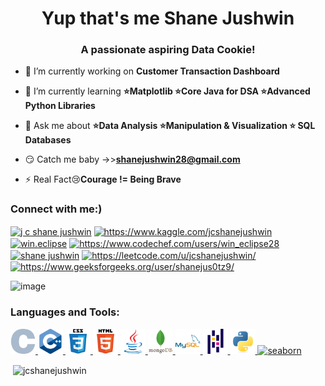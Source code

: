 <h1 align="center">Yup that's me Shane Jushwin</h1>
<h3 align="center">A passionate aspiring Data Cookie!</h3>

- 🔭 I’m currently working on **Customer Transaction Dashboard**

- 🌱 I’m currently learning **⭐Matplotlib  ⭐Core Java for DSA ⭐Advanced Python Libraries**

- 💬 Ask me about **⭐Data Analysis 
                     ⭐Manipulation & Visualization
                     ⭐ SQL Databases**

- 😏 Catch me baby ->>**shanejushwin28@gmail.com**

- ⚡ Real Fact😢**Courage != Being Brave**

<h3 align="left">Connect with me:)</h3>
<p align="left">
<a href="https://linkedin.com/in/j c shane jushwin" target="blank"> <img align="center" src="https://raw.githubusercontent.com/rahuldkjain/github-profile-readme-generator/master/src/images/icons/Social/linked-in-alt.svg" alt="j c shane jushwin" height="30" width="40" /></a>
<a href="https://kaggle.com/https://www.kaggle.com/jcshanejushwin" target="blank"> <img align="center" src="https://raw.githubusercontent.com/rahuldkjain/github-profile-readme-generator/master/src/images/icons/Social/kaggle.svg" alt="https://www.kaggle.com/jcshanejushwin" height="30" width="40" /></a>
<a href="https://instagram.com/win.eclipse" target="blank"> <img align="center" src="https://raw.githubusercontent.com/rahuldkjain/github-profile-readme-generator/master/src/images/icons/Social/instagram.svg" alt="win.eclipse" height="30" width="40" /></a>
<a href="https://www.codechef.com/users/https://www.codechef.com/users/win_eclipse28" target="blank"> <img align="center" src="https://cdn.jsdelivr.net/npm/simple-icons@3.1.0/icons/codechef.svg" alt="https://www.codechef.com/users/win_eclipse28" height="30" width="40" /></a>
<a href="https://www.hackerrank.com/shane jushwin" target="blank"> <img align="center" src="https://raw.githubusercontent.com/rahuldkjain/github-profile-readme-generator/master/src/images/icons/Social/hackerrank.svg" alt="shane jushwin" height="30" width="40" /></a>
<a href="https://www.leetcode.com/https://leetcode.com/u/jcshanejushwin/" target="blank"> <img align="center" src="https://raw.githubusercontent.com/rahuldkjain/github-profile-readme-generator/master/src/images/icons/Social/leet-code.svg" alt="https://leetcode.com/u/jcshanejushwin/" height="30" width="40" /></a>
<a href="https://auth.geeksforgeeks.org/user/https://www.geeksforgeeks.org/user/shanejus0tz9/" target="blank"> <img align="center" src="https://raw.githubusercontent.com/rahuldkjain/github-profile-readme-generator/master/src/images/icons/Social/geeks-for-geeks.svg" alt="https://www.geeksforgeeks.org/user/shanejus0tz9/" height="30" width="40" /></a>
</p>

<img width="498" height="280" alt="image" src="https://github.com/user-attachments/assets/a6e9f18b-ccc1-4f1b-b46a-075dad5d8f5c" />

<h3 align="left">Languages and Tools:</h3>
<p align="left"> <a href="https://www.cprogramming.com/" target="_blank" rel="noreferrer">  <img src="https://raw.githubusercontent.com/devicons/devicon/master/icons/c/c-original.svg" alt="c" width="40" height="40"/> </a> <a href="https://www.w3schools.com/cpp/" target="_blank" rel="noreferrer">   <img src="https://raw.githubusercontent.com/devicons/devicon/master/icons/cplusplus/cplusplus-original.svg" alt="cplusplus" width="40" height="40"/> </a> <a href="https://www.w3schools.com/css/" target="_blank" rel="noreferrer">   <img src="https://raw.githubusercontent.com/devicons/devicon/master/icons/css3/css3-original-wordmark.svg" alt="css3" width="40" height="40"/> </a> <a href="https://flask.palletsprojects.com/" target="_blank" rel="noreferrer">    <img src="https://raw.githubusercontent.com/devicons/devicon/master/icons/html5/html5-original-wordmark.svg" alt="html5" width="40" height="40"/> </a> <a href="https://www.java.com" target="_blank" rel="noreferrer">      <img src="https://raw.githubusercontent.com/devicons/devicon/master/icons/java/java-original.svg" alt="java" width="40" height="40"/> </a> <a href="https://www.mongodb.com/" target="_blank" rel="noreferrer">    <img src="https://raw.githubusercontent.com/devicons/devicon/master/icons/mongodb/mongodb-original-wordmark.svg" alt="mongodb" width="40" height="40"/> </a> <a href="https://www.mysql.com/" target="_blank" rel="noreferrer">    <img src="https://raw.githubusercontent.com/devicons/devicon/master/icons/mysql/mysql-original-wordmark.svg" alt="mysql" width="40" height="40"/> </a> <a href="https://pandas.pydata.org/" target="_blank" rel="noreferrer">    <img src="https://raw.githubusercontent.com/devicons/devicon/2ae2a900d2f041da66e950e4d48052658d850630/icons/pandas/pandas-original.svg" alt="pandas" width="40" height="40"/> </a> <a href="https://www.python.org" target="_blank" rel="noreferrer">   <img src="https://raw.githubusercontent.com/devicons/devicon/master/icons/python/python-original.svg" alt="python" width="40" height="40"/> </a> <a href="https://seaborn.pydata.org/" target="_blank" rel="noreferrer">   <img src="https://seaborn.pydata.org/_images/logo-mark-lightbg.svg" alt="seaborn" width="40" height="40"/> </a> </p>

<p>&nbsp;<img align="center" src="https://github-readme-stats.vercel.app/api?username=jcshanejushwin&show_icons=true&locale=en" alt="jcshanejushwin" /></p>
